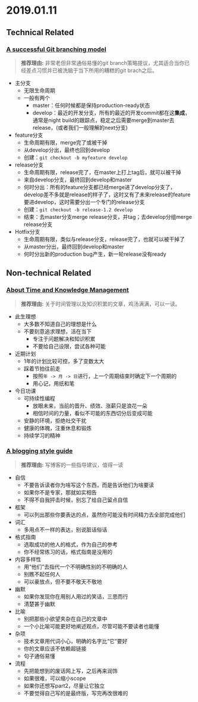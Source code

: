 2019.01.11  
========

## Technical Related

### [A successful Git branching model](https://nvie.com/posts/a-successful-git-branching-model/)
> **推荐理由:** 非常老但非常通俗易懂的git branch策略提议，尤其适合当你已经差点习惯并已被洗脑于当下所用的糟糕的git brach之后。
* 主分支
  * 无限生命周期
  * 一般有两个
    * master：任何时候都是保持production-ready状态
    * develop：最近的开发分支，所有的最近的开发commit都在这**集成**，通常是night build的跟踪点，稳定之后需要merge到master去release，(或者我们一般理解的next分支)
* feature分支
  * 生命周期有限，merge完了或被干掉
  * 从develop分出，最终也回到develop
  * 创建：`git checkout -b myfeature develop`
* release分支
  * 生命周期有限，release完了，在master上打上tag后，就可以被干掉
  * 来自develop分支，最终回到develop和master
  * 何时分出：所有的feature分支都已经merge进了develop分支了，develop差不多就是release的样子了，这时又有了未来release的feature要进develop，这时需要分出一个专门的release分支
  * 创建：`git checkout -b release-1.2 develop`
  * 结束：去master分支merge release分支，并tag；去develop分组merge release分支
* Hotfix分支
  * 生命周期有限，类似与release分支，release完了，也就可以被干掉了
  * 从master分出，最终回到develop和master
  * 何时分出新的production bug产生，新一轮release没有ready

## Non-technical Related

### [About Time and Knowledge Management](https://github.com/zenany/zenany.github.io/blob/master/_posts/about_time_and_knowledge_management.md)
> **推荐理由:** 关于时间管理以及知识积累的文章，鸡汤满满，可以一读。
* 此生理想
  * 大多数不知道自己的理想是什么
  * 不要刻意追求理想，活在当下
    * 专注于问题解决和知识积累
    * 不要给自己设限，尝试各种可能
* 近期计划
  * 1年的计划比较可控，多了变数太大
  * 踩着节拍往前走
    * 按照`年 -> 月 -> 日`进行，上一个周期结束时确定下一个周期的
    * 用心记，用纸和笔
* 今日功课
  * 可持续性编程
    * 放眼未来，当前的晋升、绩效、涨薪只是浪花一朵
    * 相信时间的力量，看似不可能的东西切分后变成可能
  * 安静的环境，拒绝社交干扰
  * 健康的体魄，注重休息和锻炼
  * 持续学习的精神

### [A blogging style guide](https://robertheaton.com/2018/12/06/a-blogging-style-guide/)
> **推荐理由:** 写博客的一些指导建议，值得一读
* 自信
  * 不要告诉读者你为啥写这个东西，而是告诉他们为啥要读
  * 如果你不是专家，那就如实相告
  * 不得不自我抨击时候，别忘了给自己留点自信
* 框架
  * 可以列出那些你要表达的点，虽然你可能没有时间精力去全部完成他们
* 词汇
  * 多用点不一样的表达，别说脏话俗话
* 格式指南
  * 选取成功的他人的格式，作为自己的参考
  * 你不经常练习的话，格式指南是没用的
* 内容多样性
  * 用“他们”去指代一个不明确性别的不明确的人
  * 别瞧不起任何人
  * 可以豪放点，但不要不敬天不敬地
* 幽默
  * 如果你发现你在用别人用过的笑话，三思而行
  * 清楚甚于幽默
* 比喻
  * 别把那些小欲望夹杂在自己的文章中
  * 一个小比喻可能更好地阐述观点，尽管可能不要读者也能懂
* 杂项
  * 技术文章用代词小心，明确的名字比“它”要好
  * 你的文章应该不依赖超链接
  * 句子通俗易懂
* 流程
  * 先把能想到的废话网上写，之后再来润饰
  * 如果很难，可以缩小scope
  * 如果你还想写part2，尽量让它独立
  * 不要觉得自己写的是最终版，写完再改很难的
